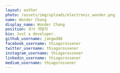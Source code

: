 ```yaml
---
layout: author
photo: /assets/img/uploads/electronic_wonder.png
name: Wonder Chang
display_name: Wonder Chang
position: 유사 개발자
bio: Just a developer.
github_username: jangwd88
facebook_username: thiagorossener
twitter_username: thiagorossener
instagram_username: thiagorossener
linkedin_username: thiagorossener
medium_username: thiagorossener
---
```


